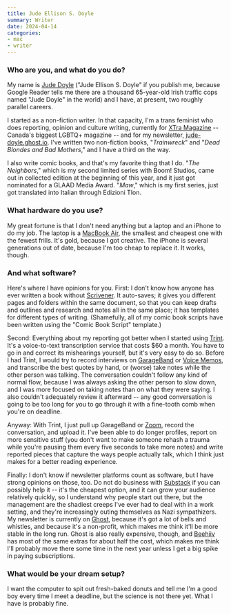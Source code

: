 ```yaml
---
title: Jude Ellison S. Doyle
summary: Writer
date: 2024-04-14
categories:
- mac
- writer 
---
```


### Who are you, and what do you do?

My name is [Jude Doyle](https://judedoyle.com/ "Jude's website.") ("Jude Ellison S. Doyle" if you publish me, because Google Reader tells me there are a thousand 65-year-old Irish traffic cops named "Jude Doyle" in the world) and I have, at present, two roughly parallel careers. 

I started as a non-fiction writer. In that capacity, I'm a trans feminist who does reporting, opinion and culture writing, currently for [XTra Magazine](https://xtramagazine.com/ "An LGBTQ+ magazine.") -- Canada's biggest LGBTQ+ magazine -- and for my newsletter, [jude-doyle.ghost.io](https://jude-doyle.ghost.io/ "Jude's newsletter."). I've written two non-fiction books, "_Trainwreck_" and "_Dead Blondes and Bad Mothers_," and I have a third on the way. 

I also write comic books, and that's my favorite thing that I do. "_The Neighbors_," which is my second limited series with Boom! Studios, came out in collected edition at the beginning of this year, and it just got nominated for a GLAAD Media Award. "_Maw_," which is my first series, just got translated into Italian through Edizioni Tlon.

### What hardware do you use?

My great fortune is that I don't need anything but a laptop and an iPhone to do my job. The laptop is a [MacBook Air][macbook-air], the smallest and cheapest one with the fewest frills. It's gold, because I got creative. The iPhone is several generations out of date, because I'm too cheap to replace it. It works, though.

### And what software?

Here's where I have opinions for you. First: I don't know how anyone has ever written a book without [Scrivener][]. It auto-saves; it gives you different pages and folders within the same document, so that you can keep drafts and outlines and research and notes all in the same place; it has templates for different types of writing. (Shamefully, all of my comic book scripts have been written using the "Comic Book Script" template.) 

Second: Everything about my reporting got better when I started using [Trint][]. It's a voice-to-text transcription service that costs $60 a month. You have to go in and correct its mishearings yourself, but it's very easy to do so. Before I had Trint, I would try to record interviews on [GarageBand][] or [Voice Memos][voice-memos-ios], and transcribe the best quotes by hand, or (worse) take notes while the other person was talking. The conversation couldn't follow any kind of normal flow, because I was always asking the other person to slow down, and I was more focused on taking notes than on what they were saying. I also couldn't adequately review it afterward -- any good conversation is going to be too long for you to go through it with a fine-tooth comb when you're on deadline. 

Anyway: With Trint, I just pull up GarageBand or [Zoom][zoom.2], record the conversation, and upload it. I've been able to do longer profiles, report on more sensitive stuff (you don't want to make someone rehash a trauma while you're pausing them every five seconds to take more notes) and write reported pieces that capture the ways people actually talk, which I think just makes for a better reading experience. 
 
Finally: I don't know if newsletter platforms count as software, but I have strong opinions on those, too. Do not do business with [Substack][] if you can possibly help it -- it's the cheapest option, and it can grow your audience relatively quickly, so I understand why people start out there, but the management are the shadiest creeps I've ever had to deal with in a work setting, and they're increasingly outing themselves as Nazi sympathizers. My newsletter is currently on [Ghost][], because it's got a lot of bells and whistles, and because it's a non-profit, which makes me think it'll be more stable in the long run. Ghost is also really expensive, though, and [Beehiiv][] has most of the same extras for about half the cost, which makes me think I'll probably move there some time in the next year unless I get a big spike in paying subscriptions.

### What would be your dream setup?

I want the computer to spit out fresh-baked donuts and tell me I'm a good boy every time I meet a deadline, but the science is not there yet. What I have is probably fine.

[beehiiv]: https://www.beehiiv.com/ "A newsletter publishing service."
[garageband]: https://www.apple.com/mac/garageband/ "An audio recording and editing tool for the Mac."
[ghost]: https://ghost.org/ "A web publishing service."
[macbook-air]: https://www.apple.com/macbook-air/ "A very thin laptop."
[scrivener]: http://web.archive.org/web/20190626125457/http://www.literatureandlatte.com:80/scrivener.php? "A Mac text editor aimed at writers."
[substack]: https://substack.com/ "A paid newsletter service."
[trint]: https://trint.com/ "A speech-to-text transcribing service."
[voice-memos-ios]: https://en.wikipedia.org/wiki/IPhone_OS_3#Voice_Memos "An app for recording voice memos."
[zoom.2]: https://zoom.us "Video conferencing software."

